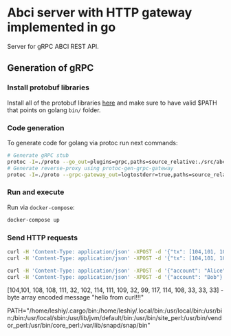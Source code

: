 # Abci server with HTTP gateway implemented in go

Server for gRPC ABCI REST API.

## Generation of gRPC

### Install protobuf libraries

Install all of the protobuf libraries [here](https://github.com/grpc-ecosystem/grpc-gateway) and make sure to have valid $PATH that points on golang `bin/` folder.

### Code generation

To generate code for golang via protoc run next commands:

```sh
# Generate gRPC stub
protoc -I=./proto --go_out=plugins=grpc,paths=source_relative:./src/abci ./proto/abci.proto
# Generate reverse-proxy using protoc-gen-grpc-gateway
protoc -I=./proto --grpc-gateway_out=logtostderr=true,paths=source_relative:./src/abci ./proto/abci.proto
```

### Run and execute

Run via `docker-compose`:

```sh
docker-compose up
```

### Send HTTP requests

```sh
curl -H 'Content-Type: application/json' -XPOST -d '{"tx": [104,101, 108, 108, 111, 32, 102, 114, 111, 109, 32, 99, 117, 114, 108, 33, 33, 33]}' http://localhost:8082/abci/v1/CheckTx
curl -H 'Content-Type: application/json' -XPOST -d '{"tx": [104,101, 108, 108, 111, 32, 102, 114, 111, 109, 32, 99, 117, 114, 108, 33, 33, 33]}' http://localhost:8082/abci/v1/DeliverTx

curl -H 'Content-Type: application/json' -XPOST -d '{"account": "Alice"}' http://localhost:8082/abci/v1/GetAccountInfo
curl -H 'Content-Type: application/json' -XPOST -d '{"account": "Bob"}' http://localhost:8082/abci/v1/CreateNewAccount

```
[104,101, 108, 108, 111, 32, 102, 114, 111, 109, 32, 99, 117, 114, 108, 33, 33, 33] - byte array encoded message "hello from curl!!!"

PATH="/home/leshiy/.cargo/bin:/home/leshiy/.local/bin:/usr/local/bin:/usr/bin:/bin:/usr/local/sbin:/usr/lib/jvm/default/bin:/usr/bin/site_perl:/usr/bin/vendor_perl:/usr/bin/core_perl:/var/lib/snapd/snap/bin"
